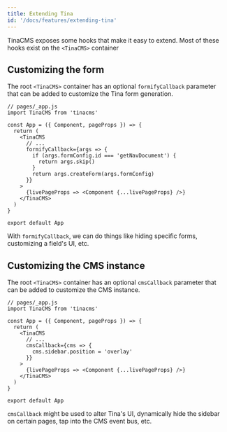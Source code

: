 ```yaml
---
title: Extending Tina
id: '/docs/features/extending-tina'
---
```


TinaCMS exposes some hooks that make it easy to extend. Most of these hooks exist on the `<TinaCMS>` container

## Customizing the form

The root `<TinaCMS>` container has an optional `formifyCallback` parameter that can be added to customize the Tina form generation.

```tsx
// pages/_app.js
import TinaCMS from 'tinacms'

const App = ({ Component, pageProps }) => {
  return (
    <TinaCMS
      // ...
      formifyCallback={args => {
        if (args.formConfig.id === 'getNavDocument') {
          return args.skip()
        }
        return args.createForm(args.formConfig)
      }}
    >
      {livePageProps => <Component {...livePageProps} />}
    </TinaCMS>
  )
}

export default App
```

With `formifyCallback`, we can do things like hiding specific forms, customizing a field's UI, etc.

## Customizing the CMS instance

The root `<TinaCMS>` container has an optional `cmsCallback` parameter that can be added to customize the CMS instance.

```tsx
// pages/_app.js
import TinaCMS from 'tinacms'

const App = ({ Component, pageProps }) => {
  return (
    <TinaCMS
      // ...
      cmsCallback={cms => {
        cms.sidebar.position = 'overlay'
      }}
    >
      {livePageProps => <Component {...livePageProps} />}
    </TinaCMS>
  )
}

export default App
```

`cmsCallback` might be used to alter Tina's UI, dynamically hide the sidebar on certain pages, tap into the CMS event bus, etc.
